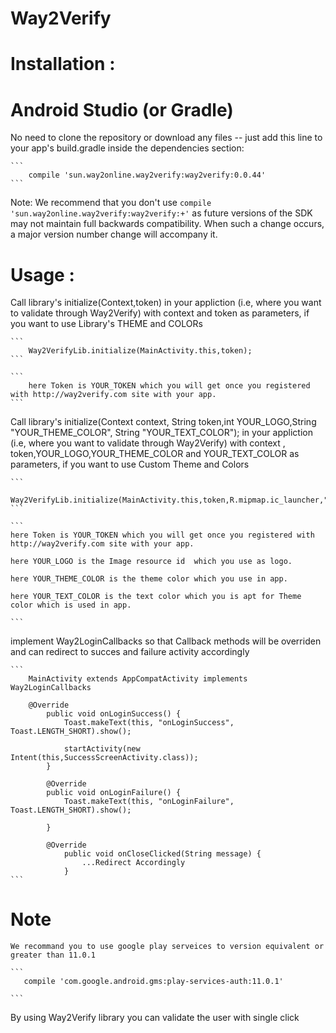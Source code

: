 # Way2Verify


# Installation :

# Android Studio (or Gradle)

No need to clone the repository or download any files -- just add this line to your app's build.gradle inside the dependencies section:

    ```
        compile 'sun.way2online.way2verify:way2verify:0.0.44'
    ```
Note: We recommend that you don't use
    ```
        compile 'sun.way2online.way2verify:way2verify:+'
    ```
  as future versions of the SDK may not maintain full backwards compatibility. When such a change occurs, a major version number change will accompany it.

# Usage :


Call library's initialize(Context,token) in your appliction (i.e, where you want to validate through Way2Verify)
with context and token  as parameters, if you want to use Library's THEME and COLORs



    ```
        Way2VerifyLib.initialize(MainActivity.this,token);
    ```

    ```
        here Token is YOUR_TOKEN which you will get once you registered with http://way2verify.com site with your app.
    ```

Call library's initialize(Context context, String token,int YOUR_LOGO,String "YOUR_THEME_COLOR", String "YOUR_TEXT_COLOR"); in your appliction (i.e, where you want to validate through Way2Verify)
with context , token,YOUR_LOGO,YOUR_THEME_COLOR and YOUR_TEXT_COLOR   as parameters, if you want to use Custom Theme and Colors

    ```
        Way2VerifyLib.initialize(MainActivity.this,token,R.mipmap.ic_launcher,"YOUR_THEME_COLOR","YOUR_TEXT_COLOR");
    ```

    ```
    here Token is YOUR_TOKEN which you will get once you registered with http://way2verify.com site with your app.

    here YOUR_LOGO is the Image resource id  which you use as logo.

    here YOUR_THEME_COLOR is the theme color which you use in app.

    here YOUR_TEXT_COLOR is the text color which you is apt for Theme color which is used in app.

    ```

implement  Way2LoginCallbacks so that Callback methods will be overriden and can redirect to succes and failure activity accordingly

    ```
        MainActivity extends AppCompatActivity implements Way2LoginCallbacks

        @Override
            public void onLoginSuccess() {
                Toast.makeText(this, "onLoginSuccess", Toast.LENGTH_SHORT).show();

                startActivity(new Intent(this,SuccessScreenActivity.class));
            }

            @Override
            public void onLoginFailure() {
                Toast.makeText(this, "onLoginFailure", Toast.LENGTH_SHORT).show();

            }

            @Override
                public void onCloseClicked(String message) {
                    ...Redirect Accordingly
                }
    ```

# Note

    We recommand you to use google play serveices to version equivalent or greater than 11.0.1

    ```
       compile 'com.google.android.gms:play-services-auth:11.0.1'

    ```

By using Way2Verify library you can validate the user with single click

